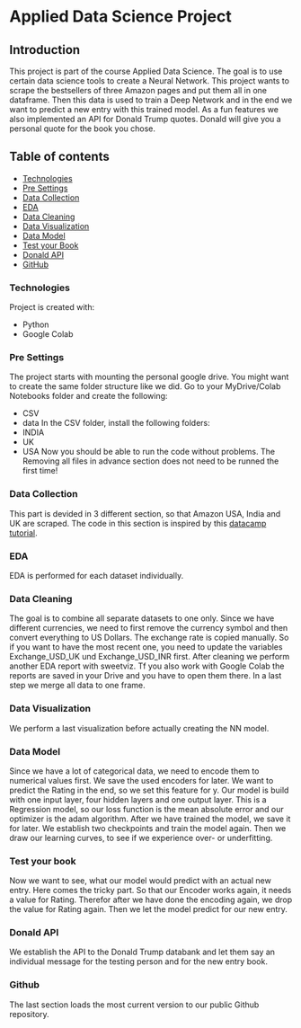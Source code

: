 # Applied Data Science Project

## Introduction
This project is part of the course Applied Data Science. The goal is to use certain data
science tools to create a Neural Network. This project wants to scrape the bestsellers of three
Amazon pages and put them all in one dataframe. Then this data is used to train a Deep Network
and in the end we want to predict a new entry with this trained model. As a fun features we
also implemented an API for Donald Trump quotes. Donald will give you a personal quote for
the book you chose.

## Table of contents
* [Technologies](#technologies)
* [Pre Settings](#pre-settings)
* [Data Collection](#data-collection)
* [EDA](#eda)
* [Data Cleaning](#data-cleaning)
* [Data Visualization](#data-visualization)
* [Data Model](#data-model)
* [Test your Book](#test-your-book)
* [Donald API](#donald-api)
* [GitHub](#github)

### Technologies
Project is created with:
* Python
* Google Colab

### Pre Settings
The project starts with mounting the personal google drive. You might want to create the same
folder structure like we did. Go to your MyDrive/Colab Notebooks folder and create the following:
* CSV
* data
In the CSV folder, install the following folders:
* INDIA
* UK
* USA
Now you should be able to run the code without problems.
The Removing all files in advance section does not need to be runned the first time!

### Data Collection
This part is devided in 3 different section, so that Amazon USA, India and UK are scraped. The code in this section is inspired by this [datacamp tutorial](https://www.datacamp.com/community/tutorials/amazon-web-scraping-using-beautifulsoup?utm_source=adwords_ppc&utm_campaignid=898687156&utm_adgroupid=48947256715&utm_device=c&utm_keyword=&utm_matchtype=b&utm_network=g&utm_adpostion=&utm_creative=332602034352&utm_targetid=aud-392016246653:dsa-429603003980&utm_loc_interest_ms=&utm_loc_physical_ms=1003165&gclid=CjwKCAjwtJ2FBhAuEiwAIKu19gH-cv1X6FOiMwKr5Stfx_dAr48p095QWwbVgIzhW71ErBNqtV1U0RoCrwUQAvD_BwE).

### EDA
EDA is performed for each dataset individually.

### Data Cleaning
The goal is to combine all separate datasets to one only. Since we have different currencies,
we need to first remove the currency symbol and then convert everything to US Dollars.
The exchange rate is copied manually. So if you want to have the most recent one, you need to
update the variables Exchange_USD_UK und Exchange_USD_INR first.
After cleaning we perform another EDA report with sweetviz. Tf you also work with Google Colab
the reports are saved in your Drive and you have to open them there.
In a last step we merge all data to one frame.

### Data Visualization
We perform a last visualization before actually creating the NN model.

### Data Model
Since we have a lot of categorical data, we need to encode them to numerical values first. 
We save the used encoders for later.
We want to predict the Rating in the end, so we set this feature for y. Our model is build with
one input layer, four hidden layers and one output layer. This is a Regression model, so our
loss function is the mean absolute error and our optimizer is the adam algorithm.
After we have trained the model, we save it for later.
We establish two checkpoints and train the model again. Then we draw our learning curves, to see
if we experience over- or underfitting.

### Test your book
Now we want to see, what our model would predict with an actual new entry. Here comes the tricky
part. So that our Encoder works again, it needs a value for Rating. Therefor after we have done the
encoding again, we drop the value for Rating again.
Then we let the model predict for our new entry.

### Donald API
We establish the API to the Donald Trump databank and let them say an individual message for
the testing person and for the new entry book.

### Github
The last section loads the most current version to our public Github repository.



